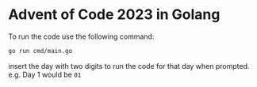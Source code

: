 # Advent of Code 2023 in Golang

To run the code use the following command:

```bash
go run cmd/main.go
```
insert the day with two digits to run the code for that day when prompted.
e.g. Day 1 would be `01`

